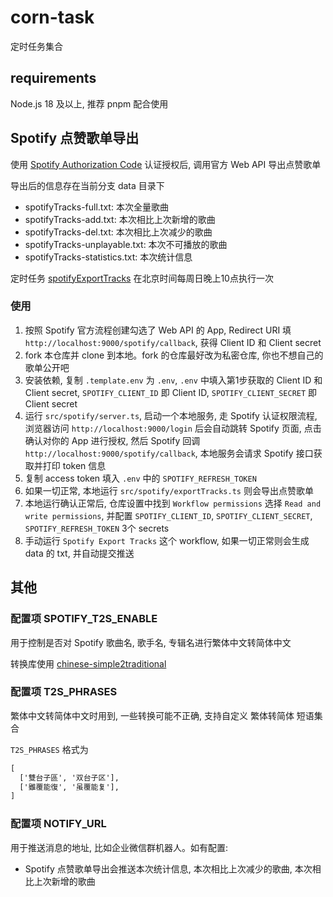 # corn-task

定时任务集合

## requirements

Node.js 18 及以上, 推荐 pnpm 配合使用

## Spotify 点赞歌单导出

使用 [Spotify Authorization Code](https://developer.spotify.com/documentation/web-api/tutorials/code-flow) 认证授权后, 调用官方 Web API 导出点赞歌单

导出后的信息存在当前分支 data 目录下

- spotifyTracks-full.txt: 本次全量歌曲
- spotifyTracks-add.txt: 本次相比上次新增的歌曲
- spotifyTracks-del.txt: 本次相比上次减少的歌曲
- spotifyTracks-unplayable.txt: 本次不可播放的歌曲
- spotifyTracks-statistics.txt: 本次统计信息

定时任务 [spotifyExportTracks](./.github/workflows/spotifyExportTracks.yaml) 在北京时间每周日晚上10点执行一次

### 使用

1. 按照 Spotify 官方流程创建勾选了 Web API 的 App, Redirect URI 填 `http://localhost:9000/spotify/callback`, 获得 Client ID 和 Client secret
2. fork 本仓库并 clone 到本地。fork 的仓库最好改为私密仓库, 你也不想自己的歌单公开吧
3. 安装依赖, 复制 `.template.env` 为 `.env`, `.env` 中填入第1步获取的 Client ID 和 Client secret, `SPOTIFY_CLIENT_ID` 即 Client ID, `SPOTIFY_CLIENT_SECRET` 即 Client secret
4. 运行 `src/spotify/server.ts`, 启动一个本地服务, 走 Spotify 认证权限流程, 浏览器访问 `http://localhost:9000/login` 后会自动跳转 Spotify 页面, 点击确认对你的 App 进行授权, 然后 Spotify 回调 `http://localhost:9000/spotify/callback`, 本地服务会请求 Spotify 接口获取并打印 token 信息
5. 复制 access token 填入 `.env` 中的 `SPOTIFY_REFRESH_TOKEN`
6. 如果一切正常, 本地运行 `src/spotify/exportTracks.ts` 则会导出点赞歌单
7. 本地运行确认正常后, 仓库设置中找到 `Workflow permissions` 选择 `Read and write permissions`, 并配置 `SPOTIFY_CLIENT_ID`, `SPOTIFY_CLIENT_SECRET`, `SPOTIFY_REFRESH_TOKEN` 3个 secrets
8. 手动运行 `Spotify Export Tracks` 这个 workflow, 如果一切正常则会生成 data 的 txt, 并自动提交推送

## 其他

### 配置项 SPOTIFY_T2S_ENABLE

用于控制是否对 Spotify 歌曲名, 歌手名, 专辑名进行繁体中文转简体中文

转换库使用 [chinese-simple2traditional](https://github.com/pengzhanbo/chinese-simple2traditional)

### 配置项 T2S_PHRASES

繁体中文转简体中文时用到, 一些转换可能不正确, 支持自定义 繁体转简体 短语集合

`T2S_PHRASES` 格式为

```txt
[
  ['雙台子區', '双台子区'],
  ['雖覆能復', '虽覆能复'],
]
```

### 配置项 NOTIFY_URL

用于推送消息的地址, 比如企业微信群机器人。如有配置:

- Spotify 点赞歌单导出会推送本次统计信息, 本次相比上次减少的歌曲, 本次相比上次新增的歌曲
